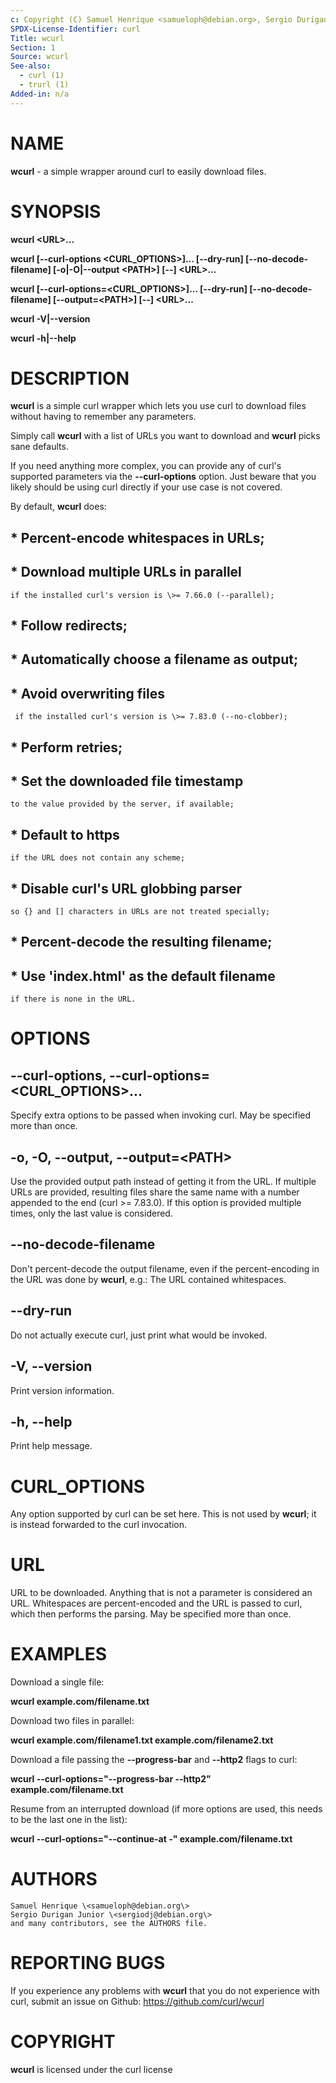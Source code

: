 ```yaml
---
c: Copyright (C) Samuel Henrique <samueloph@debian.org>, Sergio Durigan Junior <sergiodj@debian.org> and many contributors, see the AUTHORS file.
SPDX-License-Identifier: curl
Title: wcurl
Section: 1
Source: wcurl
See-also:
  - curl (1)
  - trurl (1)
Added-in: n/a
---
```


# NAME

**wcurl** - a simple wrapper around curl to easily download files.

# SYNOPSIS

**wcurl \<URL\>...**

**wcurl [--curl-options \<CURL_OPTIONS\>]... [--dry-run] [--no-decode-filename] [-o|-O|--output \<PATH\>] [--] \<URL\>...**

**wcurl [--curl-options=\<CURL_OPTIONS\>]... [--dry-run] [--no-decode-filename] [--output=\<PATH\>] [--] \<URL\>...**

**wcurl -V|--version**

**wcurl -h|--help**

# DESCRIPTION

**wcurl** is a simple curl wrapper which lets you use curl to download files
without having to remember any parameters.

Simply call **wcurl** with a list of URLs you want to download and **wcurl**
picks sane defaults.

If you need anything more complex, you can provide any of curl's supported
parameters via the **--curl-options** option. Just beware that you likely
should be using curl directly if your use case is not covered.

By default, **wcurl** does:

## * Percent-encode whitespaces in URLs;

## * Download multiple URLs in parallel
    if the installed curl's version is \>= 7.66.0 (--parallel);

## * Follow redirects;

## * Automatically choose a filename as output;

## * Avoid overwriting files
     if the installed curl's version is \>= 7.83.0 (--no-clobber);

## * Perform retries;

## * Set the downloaded file timestamp
    to the value provided by the server, if available;

## * Default to https
    if the URL does not contain any scheme;

## * Disable curl's URL globbing parser
    so {} and [] characters in URLs are not treated specially;

## * Percent-decode the resulting filename;

## * Use 'index.html' as the default filename
    if there is none in the URL.

# OPTIONS

## --curl-options, --curl-options=\<CURL_OPTIONS\>...

Specify extra options to be passed when invoking curl. May be specified more
than once.

## -o, -O, --output, --output=\<PATH\>

Use the provided output path instead of getting it from the URL. If multiple
URLs are provided, resulting files share the same name with a number appended to
the end (curl \>= 7.83.0). If this option is provided multiple times, only the
last value is considered.

## --no-decode-filename

Don't percent-decode the output filename, even if the percent-encoding in the
URL was done by **wcurl**, e.g.: The URL contained whitespaces.

## --dry-run

Do not actually execute curl, just print what would be invoked.

## -V, \--version

Print version information.

## -h, \--help

Print help message.

# CURL_OPTIONS

Any option supported by curl can be set here. This is not used by **wcurl**; it
is instead forwarded to the curl invocation.

# URL

URL to be downloaded. Anything that is not a parameter is considered
an URL. Whitespaces are percent-encoded and the URL is passed to curl, which
then performs the parsing. May be specified more than once.

# EXAMPLES

Download a single file:

**wcurl example.com/filename.txt**

Download two files in parallel:

**wcurl example.com/filename1.txt example.com/filename2.txt**

Download a file passing the **--progress-bar** and **--http2** flags to curl:

**wcurl --curl-options="--progress-bar --http2" example.com/filename.txt**

Resume from an interrupted download (if more options are used, this needs to
be the last one in the list):

**wcurl --curl-options="--continue-at -" example.com/filename.txt**

# AUTHORS

    Samuel Henrique \<samueloph@debian.org\>
    Sergio Durigan Junior \<sergiodj@debian.org\>
    and many contributors, see the AUTHORS file.

# REPORTING BUGS

If you experience any problems with **wcurl** that you do not experience with
curl, submit an issue on Github: https://github.com/curl/wcurl

# COPYRIGHT

**wcurl** is licensed under the curl license
